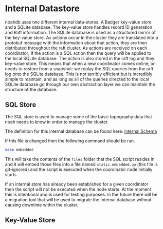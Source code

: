 # Internal Datastore

noahdb uses two different internal data-stores. A Badger key-value store
and a SQLite database. The key-value store handles record ID generation
and Raft information. The SQLite database is used as a structured mirror
of the key-value store. As actions occur in the cluster they are translated
into a protobuf message with the information about that action, they are
then distributed throughout the raft cluster. As actions are received on
each coordinator; if the action is a SQL action then the query will be
applied to the local SQLite database. The action is also stored in the
raft log and they key-value store. This means that when a new coordinator
comes online, or needs to restore from a snapshot: we replay the SQL queries
from the raft log onto the SQLite database. This is not terribly efficient
but is incredibly simple to maintain, and as long as all of the queries
directed to the local SQLite database go through our own abstraction layer
we can maintain the structure of the database.

## SQL Store

The SQL store is used to manage some of the basic topography data that noah
needs to know in order to manage the cluster. 

The definition for this internal database can be found here: 
[Internal Schema](/pkg/core/static/files/00_internal_sql.sql)

If this file is changed then the following command should be run.

```bash
make embedded
```

This will take the contents of the `files` folder that the SQL script resides
in and it will embed those files into a file named `static.embedded.go` (this
file is git-ignored) and the script is executed when the coordinator node
initially starts. 

If an internal store has already been established for a given coordinator then
the script will not be executed when the node starts. At the moment this is
intentional and is used for testing purposes. In the future there will be a
migration tool that will be used to migrate the internal database without causing
downtime within the cluster.

## Key-Value Store